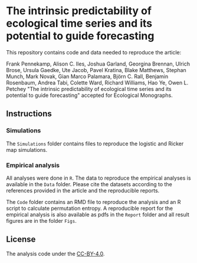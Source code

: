 # The intrinsic predictability of ecological time series and its potential to guide forecasting

This repository contains code and data needed to reproduce the article:

Frank Pennekamp, Alison C. Iles, Joshua Garland, Georgina Brennan, Ulrich Brose, Ursula Gaedke, 
Ute Jacob, Pavel Kratina, Blake Matthews, Stephan Munch, Mark Novak, Gian Marco Palamara, 
Björn C. Rall, Benjamin Rosenbaum, Andrea Tabi, Colette Ward, Richard Williams, Hao Ye, Owen L. Petchey
"The intrinsic predictability of ecological time series and its potential to guide forecasting"
accepted for Ecological Monographs.

## Instructions

### Simulations

The `Simulations` folder contains files to reproduce the logistic and Ricker map simulations. 

### Empirical analysis

All analyses were done in `R`. The data to reproduce the empirical analyses is available in the `Data` folder. 
Please cite the datasets according to the references provided in the article and the reproducible reports.

The `Code` folder contains an RMD file to reproduce the analysis and an R script to calculate permutation entropy.
A reproducible report for the empirical analysis is also available as pdfs in the `Report` folder and all result figures
 are in the folder `Figs`.

## License

The analysis code under the [CC-BY-4.0](https://opensource.org/licenses/mit-license.php).
